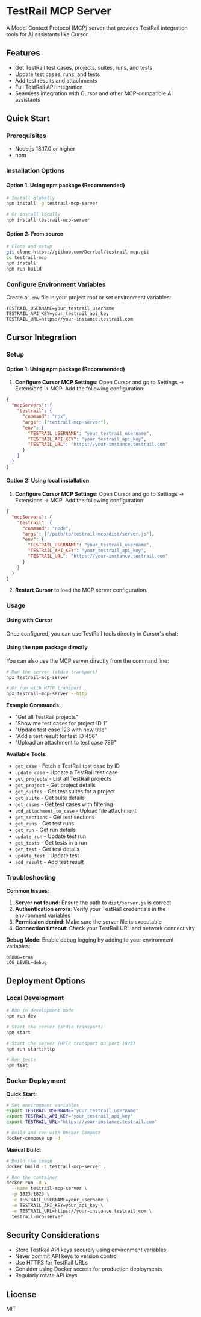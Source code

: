# TestRail MCP Server

A Model Context Protocol (MCP) server that provides TestRail integration tools for AI assistants like Cursor.

## Features

- Get TestRail test cases, projects, suites, runs, and tests
- Update test cases, runs, and tests
- Add test results and attachments
- Full TestRail API integration
- Seamless integration with Cursor and other MCP-compatible AI assistants

## Quick Start

### Prerequisites

- Node.js 18.17.0 or higher
- npm

### Installation Options

#### Option 1: Using npm package (Recommended)

```bash
# Install globally
npm install -g testrail-mcp-server

# Or install locally
npm install testrail-mcp-server
```

#### Option 2: From source

```bash
# Clone and setup
git clone https://github.com/Derrbal/testrail-mcp.git
cd testrail-mcp
npm install
npm run build
```

### Configure Environment Variables

Create a `.env` file in your project root or set environment variables:

```env
TESTRAIL_USERNAME=your_testrail_username
TESTRAIL_API_KEY=your_testrail_api_key
TESTRAIL_URL=https://your-instance.testrail.com
```

## Cursor Integration

### Setup

#### Option 1: Using npm package (Recommended)

1. **Configure Cursor MCP Settings**:
Open Cursor and go to Settings → Extensions → MCP. Add the following configuration:

```json
{
  "mcpServers": {
    "testrail": {
      "command": "npx",
      "args": ["testrail-mcp-server"],
      "env": {
        "TESTRAIL_USERNAME": "your_testrail_username",
        "TESTRAIL_API_KEY": "your_testrail_api_key",
        "TESTRAIL_URL": "https://your-instance.testrail.com"
      }
    }
  }
}
```

#### Option 2: Using local installation

1. **Configure Cursor MCP Settings**:
Open Cursor and go to Settings → Extensions → MCP. Add the following configuration:

```json
{
  "mcpServers": {
    "testrail": {
      "command": "node",
      "args": ["/path/to/testrail-mcp/dist/server.js"],
      "env": {
        "TESTRAIL_USERNAME": "your_testrail_username",
        "TESTRAIL_API_KEY": "your_testrail_api_key",
        "TESTRAIL_URL": "https://your-instance.testrail.com"
      }
    }
  }
}
```

2. **Restart Cursor** to load the MCP server configuration.

### Usage

#### Using with Cursor

Once configured, you can use TestRail tools directly in Cursor's chat:

#### Using the npm package directly

You can also use the MCP server directly from the command line:

```bash
# Run the server (stdio transport)
npx testrail-mcp-server

# Or run with HTTP transport
npx testrail-mcp-server --http
```

**Example Commands**:
- "Get all TestRail projects"
- "Show me test cases for project ID 1"
- "Update test case 123 with new title"
- "Add a test result for test ID 456"
- "Upload an attachment to test case 789"

**Available Tools**:
- `get_case` - Fetch a TestRail test case by ID
- `update_case` - Update a TestRail test case
- `get_projects` - List all TestRail projects
- `get_project` - Get project details
- `get_suites` - Get test suites for a project
- `get_suite` - Get suite details
- `get_cases` - Get test cases with filtering
- `add_attachment_to_case` - Upload file attachment
- `get_sections` - Get test sections
- `get_runs` - Get test runs
- `get_run` - Get run details
- `update_run` - Update test run
- `get_tests` - Get tests in a run
- `get_test` - Get test details
- `update_test` - Update test
- `add_result` - Add test result

### Troubleshooting

**Common Issues**:
1. **Server not found**: Ensure the path to `dist/server.js` is correct
2. **Authentication errors**: Verify your TestRail credentials in the environment variables
3. **Permission denied**: Make sure the server file is executable
4. **Connection timeout**: Check your TestRail URL and network connectivity

**Debug Mode**:
Enable debug logging by adding to your environment variables:
```env
DEBUG=true
LOG_LEVEL=debug
```

## Deployment Options

### Local Development

```bash
# Run in development mode
npm run dev

# Start the server (stdio transport)
npm start

# Start the server (HTTP transport on port 1823)
npm run start:http

# Run tests
npm test
```

### Docker Deployment

**Quick Start**:
```bash
# Set environment variables
export TESTRAIL_USERNAME="your_testrail_username"
export TESTRAIL_API_KEY="your_testrail_api_key"
export TESTRAIL_URL="https://your-instance.testrail.com"

# Build and run with Docker Compose
docker-compose up -d
```

**Manual Build**:
```bash
# Build the image
docker build -t testrail-mcp-server .

# Run the container
docker run -d \
  --name testrail-mcp-server \
  -p 1823:1823 \
  -e TESTRAIL_USERNAME=your_username \
  -e TESTRAIL_API_KEY=your_api_key \
  -e TESTRAIL_URL=https://your-instance.testrail.com \
  testrail-mcp-server
```



## Security Considerations

- Store TestRail API keys securely using environment variables
- Never commit API keys to version control
- Use HTTPS for TestRail URLs
- Consider using Docker secrets for production deployments
- Regularly rotate API keys

## License

MIT


